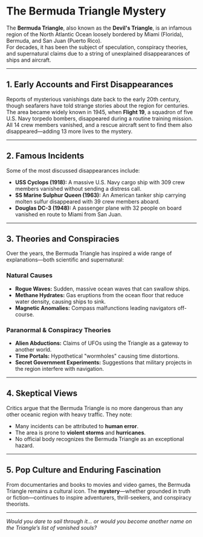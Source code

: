 # The Bermuda Triangle Mystery

The **Bermuda Triangle**, also known as the **Devil's Triangle**, is an infamous region of the North Atlantic Ocean loosely bordered by Miami (Florida), Bermuda, and San Juan (Puerto Rico).  
For decades, it has been the subject of speculation, conspiracy theories, and supernatural claims due to a string of unexplained disappearances of ships and aircraft.

---

## 1. Early Accounts and First Disappearances
Reports of mysterious vanishings date back to the early 20th century, though seafarers have told strange stories about the region for centuries.  
The area became widely known in 1945, when **Flight 19**, a squadron of five U.S. Navy torpedo bombers, disappeared during a routine training mission. All 14 crew members vanished, and a rescue aircraft sent to find them also disappeared—adding 13 more lives to the mystery.

---

## 2. Famous Incidents
Some of the most discussed disappearances include:
- **USS Cyclops (1918):** A massive U.S. Navy cargo ship with 309 crew members vanished without sending a distress call.
- **SS Marine Sulphur Queen (1963):** An American tanker ship carrying molten sulfur disappeared with 39 crew members aboard.
- **Douglas DC-3 (1948):** A passenger plane with 32 people on board vanished en route to Miami from San Juan.

---

## 3. Theories and Conspiracies
Over the years, the Bermuda Triangle has inspired a wide range of explanations—both scientific and supernatural:

### Natural Causes
- **Rogue Waves:** Sudden, massive ocean waves that can swallow ships.
- **Methane Hydrates:** Gas eruptions from the ocean floor that reduce water density, causing ships to sink.
- **Magnetic Anomalies:** Compass malfunctions leading navigators off-course.

### Paranormal & Conspiracy Theories
- **Alien Abductions:** Claims of UFOs using the Triangle as a gateway to another world.
- **Time Portals:** Hypothetical "wormholes" causing time distortions.
- **Secret Government Experiments:** Suggestions that military projects in the region interfere with navigation.

---

## 4. Skeptical Views
Critics argue that the Bermuda Triangle is no more dangerous than any other oceanic region with heavy traffic. They note:
- Many incidents can be attributed to **human error**.
- The area is prone to **violent storms** and **hurricanes**.
- No official body recognizes the Bermuda Triangle as an exceptional hazard.

---

## 5. Pop Culture and Enduring Fascination
From documentaries and books to movies and video games, the Bermuda Triangle remains a cultural icon. The **mystery**—whether grounded in truth or fiction—continues to inspire adventurers, thrill-seekers, and conspiracy theorists.

---

*Would you dare to sail through it… or would you become another name on the Triangle’s list of vanished souls?*
